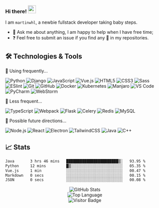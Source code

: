 ### Hi there! <img src="https://media.giphy.com/media/hvRJCLFzcasrR4ia7z/giphy.gif" width="25px">

I am `martinwhl`, a newbie fullstack developer taking baby steps.

* 💬 Ask me about anything, I am happy to help when I have free time;
* ❓ Feel free to submit an issue if you find any 🐛 in my repositories.
<!-- * 📫 Feel free to connect with me here:
[![Gmail Badge](https://img.shields.io/badge/[MAIL-ADDRESS]-c14438?style=flat-square&logo=Gmail&logoColor=white&link=mailto:[MAIL-ADDRESS])](mailto:[MAIL-ADDRESS]) -->

## 🛠 Technologies & Tools

🌲 Using frequently...

![Python](https://img.shields.io/badge/-Python-%233776AB?style=flat-square&logo=Python&logoColor=ffffff)
![Django](https://img.shields.io/badge/-Django-%23092E20?style=flat-square&logo=django&logoColor=ffffff)
![JavaScript](https://img.shields.io/badge/-JavaScript-%23F7DF1C?style=flat-square&logo=javascript&logoColor=000000&labelColor=%23F7DF1C&color=%23FFCE5A)
![Vue.js](https://img.shields.io/badge/-Vue.js-%232c3e50?style=flat-square&logo=vuedotjs)
![HTML5](https://img.shields.io/badge/-HTML5-%23E44D27?style=flat-square&logo=html5&logoColor=ffffff)
![CSS3](https://img.shields.io/badge/-CSS3-%231572B6?style=flat-square&logo=css3)
![Sass](https://img.shields.io/badge/-Sass-%23CC6699?style=flat-square&logo=sass&logoColor=ffffff)
![ESlint](https://img.shields.io/badge/-ESLint-%234B32C3?style=flat-square&logo=eslint)
![Git](https://img.shields.io/badge/-Git-black?style=flat-square&logo=git)
![GitHub](https://img.shields.io/badge/-GitHub-%23181717?style=flat-square&logo=github)
![Docker](https://img.shields.io/badge/-Docker-%232496ED?style=flat-square&logoColor=ffffff&logo=docker)
![Kubernetes](https://img.shields.io/badge/-Kubernetes-%23326DE6?style=flat-square&logoColor=ffffff&logo=kubernetes)
![Manjaro](https://img.shields.io/badge/-Manjaro-black?style=flat-square&logo=manjaro)
![VS Code](https://img.shields.io/badge/-VSCode-%23007ACC?style=flat-square&logo=visual-studio-code)
![PyCharm](https://img.shields.io/badge/-PyCharm-black?style=flat-square&logo=pycharm)
![WebStorm](https://img.shields.io/badge/-WebStorm-black?style=flat-square&logo=webstorm)

🌳 Less frequent...

![TypeScript](https://img.shields.io/badge/-TypeScript-007ACC?style=flat-square&logo=typescript&logoColor=white)
![Webpack](https://img.shields.io/badge/-Webpack-%232C3A42?style=flat-square&logo=webpack)
![Flask](https://img.shields.io/badge/-Flask-black?style=flat-square&logo=Flask)
![Celery](https://img.shields.io/badge/-Celery-F0FFEB00?style=flat-square&logo=Celery)
![Redis](https://img.shields.io/badge/-Redis-black?style=flat-square&logo=Redis)
![MySQL](https://img.shields.io/badge/-MySQL-0969DA?style=flat-square&logo=mysql&logoColor=ffffff)

🌱 Possible future directions...

![Node.js](https://img.shields.io/badge/-Nodejs-%23339933?style=flat-square&logo=nodedotjs&logoColor=ffffff)
![React](https://img.shields.io/badge/-React-%23282C34?style=flat-square&logo=react)
![Electron](https://img.shields.io/badge/-Electron-%232a2d38?style=flat-square&logo=electron&logoColor=9feaf9)
![TailwindCSS](https://img.shields.io/badge/-TailwindCSS-%231a202c?style=flat-square&logo=tailwind-css)
![Java](https://img.shields.io/badge/-Java-%23E34A86?style=flat-square&logo=java)
![C++](https://img.shields.io/badge/-C++-%2300599C?style=flat-square&logo=c)
<!-- ![PHP](https://img.shields.io/badge/-PHP-%23777BB4?style=flat-square&logo=php&logoColor=ffffff) -->

## 📈 Stats

<!--START_SECTION:waka-->

```txt
Java       3 hrs 46 mins   ███████████████████████▒░   93.95 %
Python     12 mins         █▒░░░░░░░░░░░░░░░░░░░░░░░   05.35 %
Vue.js     1 min           ░░░░░░░░░░░░░░░░░░░░░░░░░   00.47 %
Markdown   0 secs          ░░░░░░░░░░░░░░░░░░░░░░░░░   00.15 %
JSON       0 secs          ░░░░░░░░░░░░░░░░░░░░░░░░░   00.08 %
```

<!--END_SECTION:waka-->

<p align="center">
    <img alt="GitHub Stats" src="https://github-readme-stats.vercel.app/api?username=martinwhl&show_icons=true&hide=issues&icon_color=000000&hide_border=true&title_color=5391FE&text_color=555">
    <br>
    <img alt="Top Language" src="https://github-readme-stats.vercel.app/api/top-langs/?username=martinwhl&hide=html,&hide_border=true&title_color=5391FE&text_color=555">
    <br>
    <img alt="Visitor Badge" src="https://visitor-badge.laobi.icu/badge?page_id=martinwhl.martinwhl">
</p>
